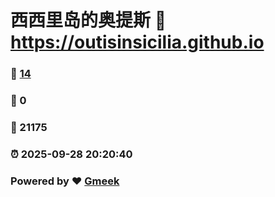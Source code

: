 # 西西里岛的奥提斯 :link: https://outisinsicilia.github.io 
### :page_facing_up: [14](https://outisinsicilia.github.io/tag.html) 
### :speech_balloon: 0 
### :hibiscus: 21175 
### :alarm_clock: 2025-09-28 20:20:40 
### Powered by :heart: [Gmeek](https://github.com/Meekdai/Gmeek)
